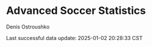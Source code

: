 # Advanced Soccer Statistics
Denis Ostroushko

<!-- gfm -->

Last successful data update: 2025-01-02 20:28:33 CST
